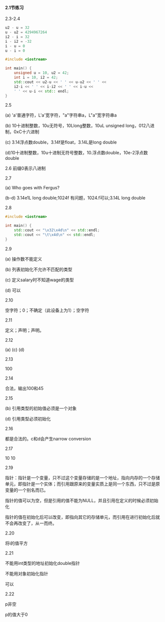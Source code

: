 #### 2.1节练习

2.3-2.4

```c++
u2 - u = 32
u - u2 = 4294967264
i2 - i = 32
i - i2 = -32
i - u = 0
u - i = 0
```

```c++
#include <iostream>

int main() {
    unsigned u = 10, u2 = 42;
    int i = 10, i2 = 42;
    std::cout << u2-u << ' ' << u-u2 << ' ' <<
    i2-i << ' ' << i-i2 << ' ' << i-u <<
    ' ' << u-i << std:: endl;
}
```

2.5

(a) 'a'普通字符，L'a'宽字符，"a"字符串a，L"a"宽字符串a

(b) 10十进制整数，10u无符号，10Llong整数，10uL unsigned long，012八进制，0xC十六进制

(c) 3.14浮点数double，3.14f是float，3.14L是long double

(d)10十进制整数，10u十进制无符号整数，10.浮点数double，10e-2浮点数double

2.6 前缀0表示八进制

2.7

(a) Who goes with Fergus?

(b-d) 3.14e1L long double;1024f 有问题，1024.f可以;3.14L long double

2.8

```c++
#include <iostream>

int main() {
    std::cout << "\x32\x4d\n" << std::endl;
    std::cout << "\t\x4d\n" << std::endl;
}
```

2.9

(a) 操作数不能定义

(b) 列表初始化不允许不匹配的类型

(c) 定义salary时不知道wage的类型

(d) 可以

2.10

空字符；0；不确定（此设备上为1）；空字符

2.11

定义；声明；声明。

2.12

(a) (c) (d)

2.13

100

2.14

合法，输出100和45

2.15

(b) 引用类型的初始值必须是一个对象

(d) 引用类型必须初始化

2.16

都是合法的。c和d会产生narrow conversion

2.17

10 10

2.19

指针：指针是一个变量，只不过这个变量存储的是一个地址，指向内存的一个存储单元，即指针是一个实体；而引用跟原来的变量实质上是同一个东西，只不过是原变量的一个别名而已。

指针的值可以为空，但是引用的值不能为NULL，并且引用在定义的时候必须初始化

指针的值在初始化后可以改变，即指向其它的存储单元，而引用在进行初始化后就不会再改变了，从一而终。

2.20

将i的值平方

2.21

不能用int类型的地址初始化double指针

不能用对象初始化指针

可以

2.22

p非空

p的值大于0